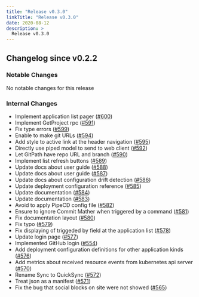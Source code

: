 ```yaml
---
title: "Release v0.3.0"
linkTitle: "Release v0.3.0"
date: 2020-08-12
description: >
  Release v0.3.0
---
```


## Changelog since v0.2.2

### Notable Changes

No notable changes for this release

### Internal Changes
* Implement application list pager ([#600](https://github.com/pipe-cd/pipecd/pull/600))
* Implement GetProject rpc ([#591](https://github.com/pipe-cd/pipecd/pull/591))
* Fix type errors ([#599](https://github.com/pipe-cd/pipecd/pull/599))
* Enable to make git URLs ([#594](https://github.com/pipe-cd/pipecd/pull/594))
* Add style to active link at the header navigation ([#595](https://github.com/pipe-cd/pipecd/pull/595))
* Directly use piped model to send to web client ([#592](https://github.com/pipe-cd/pipecd/pull/592))
* Let GitPath have repo URL and branch ([#590](https://github.com/pipe-cd/pipecd/pull/590))
* Implement list refresh buttons ([#589](https://github.com/pipe-cd/pipecd/pull/589))
* Update docs about user guide ([#588](https://github.com/pipe-cd/pipecd/pull/588))
* Update docs about user guide ([#587](https://github.com/pipe-cd/pipecd/pull/587))
* Update docs about configuration drift detection ([#586](https://github.com/pipe-cd/pipecd/pull/586))
* Update deployment configuration reference ([#585](https://github.com/pipe-cd/pipecd/pull/585))
* Update documentation ([#584](https://github.com/pipe-cd/pipecd/pull/584))
* Update documentation ([#583](https://github.com/pipe-cd/pipecd/pull/583))
* Avoid to apply PipeCD config file ([#582](https://github.com/pipe-cd/pipecd/pull/582))
* Ensure to ignore Commit Mather when triggered by a command ([#581](https://github.com/pipe-cd/pipecd/pull/581))
* Fix documentation layout ([#580](https://github.com/pipe-cd/pipecd/pull/580))
* Fix typo ([#579](https://github.com/pipe-cd/pipecd/pull/579))
* Fix displaying of triggeded by field at the application list ([#578](https://github.com/pipe-cd/pipecd/pull/578))
* Update login page ([#577](https://github.com/pipe-cd/pipecd/pull/577))
* Implemented GitHub login ([#554](https://github.com/pipe-cd/pipecd/pull/554))
* Add deployment configuration definitions for other application kinds ([#576](https://github.com/pipe-cd/pipecd/pull/576))
* Add metrics about received resource events from kubernetes api server ([#570](https://github.com/pipe-cd/pipecd/pull/570))
* Rename Sync to QuickSync ([#572](https://github.com/pipe-cd/pipecd/pull/572))
* Treat json as a manifest ([#571](https://github.com/pipe-cd/pipecd/pull/571))
* Fix the bug that social blocks on site were not showed ([#565](https://github.com/pipe-cd/pipecd/pull/565))
